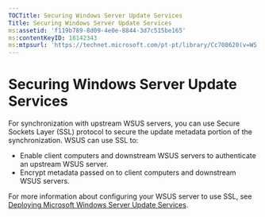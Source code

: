 ```yaml
---
TOCTitle: Securing Windows Server Update Services
Title: Securing Windows Server Update Services
ms:assetid: 'f119b789-8d09-4e0e-8844-3d7c515be165'
ms:contentKeyID: 18142343
ms:mtpsurl: 'https://technet.microsoft.com/pt-pt/library/Cc708620(v=WS.10)'
---
```


Securing Windows Server Update Services
=======================================

For synchronization with upstream WSUS servers, you can use Secure Sockets Layer (SSL) protocol to secure the update metadata portion of the synchronization. WSUS can use SSL to:

-   Enable client computers and downstream WSUS servers to authenticate an upstream WSUS server.
-   Encrypt metadata passed on to client computers and downstream WSUS servers.

For more information about configuring your WSUS server to use SSL, see [Deploying Microsoft Windows Server Update Services](http://go.microsoft.com/fwlink/?linkid=41777).
